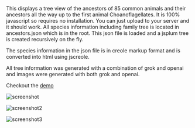 This displays a tree view of the ancestors of 85 common animals and their ancestors all the way up to the first animal Choanoflagellates. It is 100% javascript so requires no installation. You can just upload to your server and it should work. All species information including family tree is located in ancestors.json which is in the root. This json file is loaded and a jsplum tree is created recursively on the fly. 

The species information in the json file is in creole markup format and is converted into html using jscreole.

All tree information was generated with a combination of grok and openai and images were generated with both grok and openai.

Checkout the [demo](https://forthtemple.com/ancestors)

![screenshot](https://github.com/user-attachments/assets/b4b77a2e-b491-4779-be7b-9f00e9f570fd)

![screenshot2](https://github.com/user-attachments/assets/99fa5c70-f291-4005-b3ce-a0e85c82fc40)

![screenshot3](https://github.com/user-attachments/assets/eb9ce885-57a7-4374-a5bf-4ee3b44e80d0)
